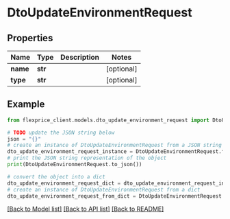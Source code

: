 # DtoUpdateEnvironmentRequest


## Properties

Name | Type | Description | Notes
------------ | ------------- | ------------- | -------------
**name** | **str** |  | [optional] 
**type** | **str** |  | [optional] 

## Example

```python
from flexprice_client.models.dto_update_environment_request import DtoUpdateEnvironmentRequest

# TODO update the JSON string below
json = "{}"
# create an instance of DtoUpdateEnvironmentRequest from a JSON string
dto_update_environment_request_instance = DtoUpdateEnvironmentRequest.from_json(json)
# print the JSON string representation of the object
print(DtoUpdateEnvironmentRequest.to_json())

# convert the object into a dict
dto_update_environment_request_dict = dto_update_environment_request_instance.to_dict()
# create an instance of DtoUpdateEnvironmentRequest from a dict
dto_update_environment_request_from_dict = DtoUpdateEnvironmentRequest.from_dict(dto_update_environment_request_dict)
```
[[Back to Model list]](../README.md#documentation-for-models) [[Back to API list]](../README.md#documentation-for-api-endpoints) [[Back to README]](../README.md)


